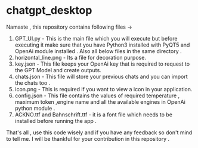 # chatgpt_desktop

Namaste , this repository contains following files ->

1. GPT_UI.py - This is the main file which you will execute but before executing it make sure that you have Python3 installed with PyQT5 and OpenAi module installed . Also all below files in the same directory .
2. horizontal_line.png - Its a file for decoration purpose.
3. key.json - This file keeps your OpenAi key that is required to request to the GPT Model and create outputs.
4. chats.json - This file will store your previous chats and you can import the chats too .
5. icon.png - This is required if you want to view a icon in your application.
6. config.json - This file contains the values of required temperature , maximum token ,engine name and all the available engines in OpenAi python module .
7. ACKNO.ttf and Bahnschrift.ttf - it is a font file which needs to be installed before running the app .

That's all , use this code wisely and if you have any feedback so don't mind to tell me.
I will be thankful for your contribution in this repository .
